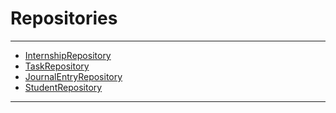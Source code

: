 # Repositories

---

- [InternshipRepository](/{{route}}/{{version}}/Backend/Repositories/InternshipRepository)
- [TaskRepository](/{{route}}/{{version}}/Backend/Repositories/TaskRepository)
- [JournalEntryRepository](/{{route}}/{{version}}/Backend/Repositories/JournalEntryRepository)
- [StudentRepository](/{{route}}/{{version}}/Backend/Repositories/StudentRepository)

---

